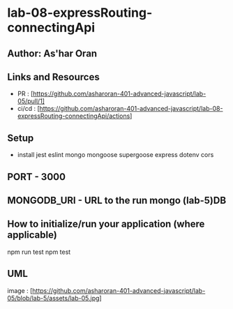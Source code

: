 # lab-08-expressRouting-connectingApi

## Author: As'har Oran
## Links and Resources
* PR : [https://github.com/asharoran-401-advanced-javascript/lab-05/pull/1]
* ci/cd : [https://github.com/asharoran-401-advanced-javascript/lab-08-expressRouting-connectingApi/actions]
##  Setup
- install jest eslint mongo mongoose supergoose express dotenv cors

## PORT - 3000

## MONGODB_URI - URL to the run mongo (lab-5)DB
## How to initialize/run your application (where applicable)
npm run test
npm test 
## UML
image : [https://github.com/asharoran-401-advanced-javascript/lab-05/blob/lab-5/assets/lab-05.jpg]